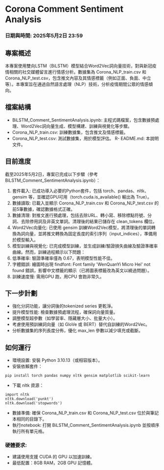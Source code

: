# Corona Comment Sentiment Analysis
### 日期與時間: 2025年5月2日 23:59

## 專案概述
本專案使用雙向LSTM（BiLSTM）模型結合Word2Vec詞向量技術，對與新冠疫情相關的社交媒體留言進行情感分析。數據集為 Corona_NLP_train.csv 和 Corona_NLP_test.csv，包含推文內容及其情感標籤（例如正面、負面、中立等）。本專案旨在通過自然語言處理（NLP）技術，分析疫情期間公眾的情感傾向。

## 檔案結構
- BiLSTM_Comment_SentimentAnalysis.ipynb: 主程式碼檔案，包含數據預處理、Word2Vec詞向量生成、模型構建、訓練與視覺化等步驟。
- Corona_NLP_train.csv: 訓練數據集，包含推文及情感標籤。
- Corona_NLP_test.csv: 測試數據集，用於模型評估。
R- EADME.md: 本說明文件。

## 目前進度
截至2025年5月2日，專案已完成以下步驟（參考 BiLSTM_Comment_SentimentAnalysis.ipynb）：
1. 套件載入: 已成功導入必要的Python套件，包括 torch、pandas、nltk、gensim 等，並確認GPU可用（torch.cuda.is_available() 輸出為 True）。
2. 數據讀取: 已載入並顯示 Corona_NLP_train.csv 和 Corona_NLP_test.csv 的前5筆數據，確認數據格式正確。
3. 數據清理: 對推文進行預處理，包括去除URL、轉小寫、移除標點符號、分詞、去除停用詞及非英文單詞。清理後的結果已儲存在 clean_tokens 欄位。
4. Word2Vec向量化: 已使用 gensim 訓練Word2Vec模型，將清理後的單詞轉換為詞向量，並將推文轉換為固定長度的索引序列（input_indices），準備用於模型輸入。
5. 模型訓練與視覺化: 已完成模型訓練，並生成訓練/驗證損失曲線及驗證準確率曲線。然而，訓練過程顯示以下問題：
6. 低準確率: 驗證準確率僅為 0.67，表明模型性能不佳。
8. 字體錯誤: 繪圖時出現 findfont: Font family 'WenQuanYi Micro Hei' not found 錯誤，影響中文標籤的顯示（已將圖表標籤改為英文以繞過問題）。
9. 訓練速度慢: 需用GPU 跑，用CPU 會跑非常久。

## 下一步計劃
- 強化分詞功能，讓分詞後的tokenized series 更乾淨。
- 提升模型性能: 檢查數據預處理流程，確保詞向量質量。
- 調整模型超參數（如學習率、隱藏層大小、批量大小）。
- 考慮使用預訓練詞向量（如 GloVe 或 BERT）替代自訓練的Word2Vec。
- 分析數據集的序列長度分佈，優化 max_len 參數以減少填充或截斷。

## 如何運行
- 環境設置: 安裝 Python 3.10.13（或相容版本）。
- 安裝依賴套件：
```
pip install torch pandas numpy nltk gensim matplotlib scikit-learn
```
- 下載 nltk 資源：
```
import nltk
nltk.download('punkt')
nltk.download('stopwords')
```
- 數據準備: 確保 Corona_NLP_train.csv 和 Corona_NLP_test.csv 位於與筆記本相同的目錄下。
- 執行notebook: 打開 BiLSTM_Comment_SentimentAnalysis.ipynb 並按順序執行所有單元格。

### 硬體要求: 
- 建議使用支援 CUDA 的 GPU 以加速訓練。
- 最低配置：8GB RAM，2GB GPU 記憶體。
